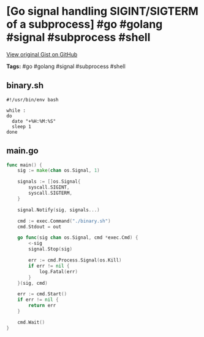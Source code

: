 # [Go signal handling SIGINT/SIGTERM of a subprocess] #go #golang #signal #subprocess #shell

[View original Gist on GitHub](https://gist.github.com/Integralist/8b603ac63dd84f4f2efc16d671e5db22)

**Tags:** #go #golang #signal #subprocess #shell

## binary.sh

```shell
#!/usr/bin/env bash

while :
do
  date "+%H:%M:%S"
  sleep 1
done
```

## main.go

```go
func main() {
	sig := make(chan os.Signal, 1)

	signals := []os.Signal{
		syscall.SIGINT,
		syscall.SIGTERM,
	}

	signal.Notify(sig, signals...)

	cmd := exec.Command("./binary.sh")
	cmd.Stdout = out

	go func(sig chan os.Signal, cmd *exec.Cmd) {
		<-sig
		signal.Stop(sig)

		err := cmd.Process.Signal(os.Kill)
		if err != nil {
			log.Fatal(err)
		}
	}(sig, cmd)

	err := cmd.Start()
	if err != nil {
		return err
	}

	cmd.Wait()
}
```

